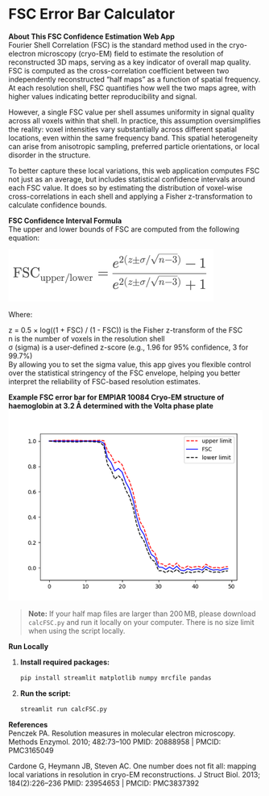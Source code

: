 # FSC Error Bar Calculator
 
**About This FSC Confidence Estimation Web App**  
Fourier Shell Correlation (FSC) is the standard method used in the cryo-electron microscopy (cryo-EM) field to estimate the resolution of reconstructed 3D maps, serving as a key indicator of overall map quality. FSC is computed as the cross-correlation coefficient between two independently reconstructed “half maps” as a function of spatial frequency. At each resolution shell, FSC quantifies how well the two maps agree, with higher values indicating better reproducibility and signal.  

However, a single FSC value per shell assumes uniformity in signal quality across all voxels within that shell. In practice, this assumption oversimplifies the reality: voxel intensities vary substantially across different spatial locations, even within the same frequency band. This spatial heterogeneity can arise from anisotropic sampling, preferred particle orientations, or local disorder in the structure.  

To better capture these local variations, this web application computes FSC not just as an average, but includes statistical confidence intervals around each FSC value. It does so by estimating the distribution of voxel-wise cross-correlations in each shell and applying a Fisher z-transformation to calculate confidence bounds.  

**FSC Confidence Interval Formula**  
The upper and lower bounds of FSC are computed from the following equation:  

![equation1](equation1.png)

Where:  

z = 0.5 × log((1 + FSC) / (1 - FSC))
is the Fisher z-transform of the FSC  
n is the number of voxels in the resolution shell  
σ (sigma) is a user-defined z-score (e.g., 1.96 for 95% confidence, 3 for 99.7%)  
By allowing you to set the sigma value, this app gives you flexible control over the statistical stringency of the FSC envelope, helping you better interpret the reliability of FSC-based resolution estimates.  



**Example FSC error bar for EMPIAR 10084 Cryo-EM structure of haemoglobin at 3.2 Å determined with the Volta phase plate**
![example FSC error bar](example.png)


> **Note:** If your half map files are larger than 200 MB, please download `calcFSC.py` and run it locally on your computer. There is no size limit when using the script locally.

**Run Locally**

1. **Install required packages:**
   ```bash
   pip install streamlit matplotlib numpy mrcfile pandas
   ```

2. **Run the script:**
   ```bash
   streamlit run calcFSC.py
   ```

**References**  
Penczek PA. Resolution measures in molecular electron microscopy. Methods Enzymol. 2010; 482:73–100
PMID: 20888958 | PMCID: PMC3165049

Cardone G, Heymann JB, Steven AC. One number does not fit all: mapping local variations in resolution in cryo-EM reconstructions. J Struct Biol. 2013; 184(2):226–236
PMID: 23954653 | PMCID: PMC3837392

